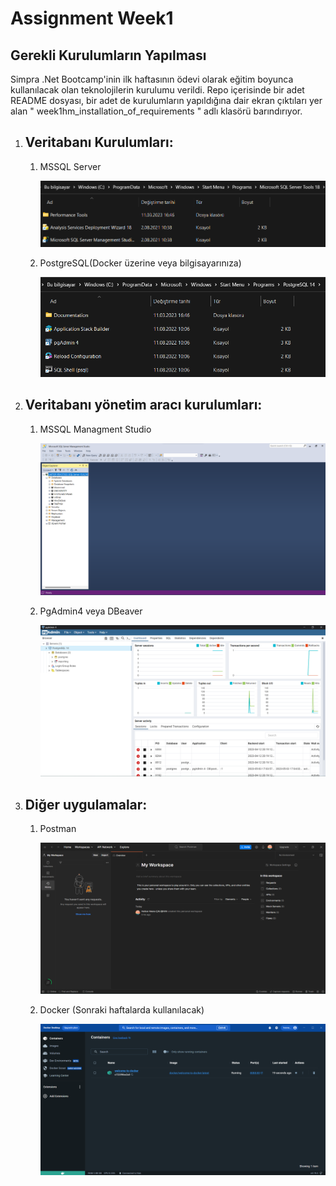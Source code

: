 
# Assignment Week1
## Gerekli Kurulumların Yapılması 
Simpra .Net Bootcamp'inin ilk haftasının ödevi olarak eğitim boyunca kullanılacak olan teknolojilerin kurulumu verildi. Repo içerisinde bir adet README dosyası, bir adet de kurulumların yapıldığına dair ekran çıktıları yer alan " week1hm_installation_of_requirements " adlı klasörü barındırıyor.
<ol> 
<li><h2>Veritabanı Kurulumları:</h2></li>
<ol>
<li> MSSQL Server</li>

  ![github](week1hm_installation_of_requirements/MSSQLServer.png)

<li> PostgreSQL(Docker üzerine veya bilgisayarınıza) </li>

  ![github](week1hm_installation_of_requirements/PostgreSQL.png)
</ol>
<li><h2>Veritabanı yönetim aracı kurulumları:</h2></li>
<ol>
<li> MSSQL Managment Studio</li>

  ![github](week1hm_installation_of_requirements/MSSQLManagementStudio.png)

<li> PgAdmin4 veya DBeaver </li>

  ![github](week1hm_installation_of_requirements/Pg4Admin.png)
</ol>
<li><h2>Diğer uygulamalar:</h2></li>
<ol>
<li> Postman</li>

  ![github](week1hm_installation_of_requirements/Postman.png)

<li> Docker (Sonraki haftalarda kullanılacak) </li>

  ![github](week1hm_installation_of_requirements/DockerDesktop.png)
</ol>


